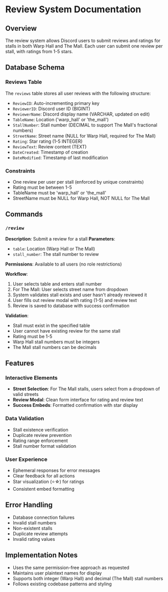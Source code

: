 # Review System Documentation

## Overview
The review system allows Discord users to submit reviews and ratings for stalls in both Warp Hall and The Mall. Each user can submit one review per stall, with ratings from 1-5 stars.

## Database Schema

### Reviews Table
The `reviews` table stores all user reviews with the following structure:

- `ReviewID`: Auto-incrementing primary key
- `ReviewerID`: Discord user ID (BIGINT)
- `ReviewerName`: Discord display name (VARCHAR, updated on edit)
- `TableName`: Location ('warp_hall' or 'the_mall')
- `StallNumber`: Stall number (DECIMAL to support The Mall's fractional numbers)
- `StreetName`: Street name (NULL for Warp Hall, required for The Mall)
- `Rating`: Star rating (1-5 INTEGER)
- `ReviewText`: Review content (TEXT)
- `DateCreated`: Timestamp of creation
- `DateModified`: Timestamp of last modification

### Constraints
- One review per user per stall (enforced by unique constraints)
- Rating must be between 1-5
- TableName must be 'warp_hall' or 'the_mall'
- StreetName must be NULL for Warp Hall, NOT NULL for The Mall

## Commands

### `/review`
**Description**: Submit a review for a stall
**Parameters**:
- `table`: Location (Warp Hall or The Mall)
- `stall_number`: The stall number to review

**Permissions**: Available to all users (no role restrictions)

**Workflow**:
1. User selects table and enters stall number
2. For The Mall: User selects street name from dropdown
3. System validates stall exists and user hasn't already reviewed it
4. User fills out review modal with rating (1-5) and review text
5. Review is saved to database with success confirmation

**Validation**:
- Stall must exist in the specified table
- User cannot have existing review for the same stall
- Rating must be 1-5
- Warp Hall stall numbers must be integers
- The Mall stall numbers can be decimals

## Features

### Interactive Elements
- **Street Selection**: For The Mall stalls, users select from a dropdown of valid streets
- **Review Modal**: Clean form interface for rating and review text
- **Success Embeds**: Formatted confirmation with star display

### Data Validation
- Stall existence verification
- Duplicate review prevention
- Rating range enforcement
- Stall number format validation

### User Experience
- Ephemeral responses for error messages
- Clear feedback for all actions
- Star visualization (⭐☆) for ratings
- Consistent embed formatting

## Error Handling
- Database connection failures
- Invalid stall numbers
- Non-existent stalls
- Duplicate review attempts
- Invalid rating values

## Implementation Notes
- Uses the same permission-free approach as requested
- Maintains user plaintext names for display
- Supports both integer (Warp Hall) and decimal (The Mall) stall numbers
- Follows existing codebase patterns and styling
